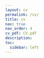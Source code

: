 ```yaml
---
layout: cv
permalink: /cv/
title: cv
nav: true
nav_order: 4
cv_pdf: CV.pdf
description: 
toc:
  sidebar: left
---
```

